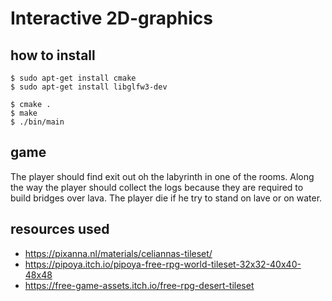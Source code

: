 # Interactive 2D-graphics

## how to install
```
$ sudo apt-get install cmake
$ sudo apt-get install libglfw3-dev

$ cmake .
$ make
$ ./bin/main
```

## game
The player should find exit out oh the labyrinth in one of the rooms.
Along the way the player should collect the logs 
because they are required to build bridges over lava. 
The player die if he try to stand on lave or on water.



## resources used
- https://pixanna.nl/materials/celiannas-tileset/
- https://pipoya.itch.io/pipoya-free-rpg-world-tileset-32x32-40x40-48x48
- https://free-game-assets.itch.io/free-rpg-desert-tileset

